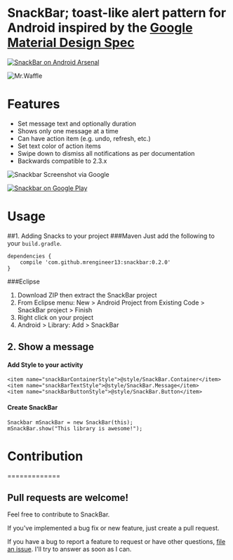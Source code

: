 # SnackBar; toast-like alert pattern for Android inspired by the [Google Material Design Spec](http://www.google.com/design/spec/components/snackbars-and-toasts.html)

[![SnackBar on Android Arsenal](https://img.shields.io/badge/Android%20Arsenal-SnackBar-brightgreen.svg?style=flat)](https://android-arsenal.com/details/1/869) 

![Mr.Waffle](https://cloud.githubusercontent.com/assets/1573624/4054112/5f907220-2d88-11e4-9624-dd08fa49ac78.png)

# Features

* Set message text and optionally duration
* Shows only one message at a time 
* Can have action item (e.g. undo, refresh, etc.)
* Set text color of action items 
* Swipe down to dismiss all notifications as per documentation
* Backwards compatible to 2.3.x

![Snackbar Screenshot via Google](http://material-design.storage.googleapis.com/images/components-toasts-specs-spec_toast_03_1_large_mdpi.png)


[![Snackbar on Google Play](http://developer.android.com/images/brand/en_generic_rgb_wo_60.png)](https://play.google.com/store/apps/details?id=com.mrengineer13.snackbar.sample)

# Usage
##1. Adding Snacks to your project
###Maven
Just add the following to your `build.gradle`.

    dependencies {
        compile 'com.github.mrengineer13:snackbar:0.2.0'
    }

###Eclipse
1. Download ZIP then extract the SnackBar project
1. From Eclipse menu: New > Android Project from Existing Code > SnackBar project > Finish
1. Right click on your project
1. Android > Library: Add > SnackBar
        
## 2. Show a message

#### Add Style to your activity
    <item name="snackBarContainerStyle">@style/SnackBar.Container</item>
    <item name="snackBarTextStyle">@style/SnackBar.Message</item>
    <item name="snackBarButtonStyle">@style/SnackBar.Button</item>

#### Create SnackBar
    Snackbar mSnackBar = new SnackBar(this);
    mSnackBar.show("This library is awesome!");
    
  
# Contribution
=============
## Pull requests are welcome!

Feel free to contribute to SnackBar.

If you've implemented a bug fix or new feature, just create a pull request.

If you have a bug to report a feature to request or have other questions, [file an issue](https://github.com/MrEngineer13/SnackBar/issues/new). I'll try to answer as soon as I can.
    

